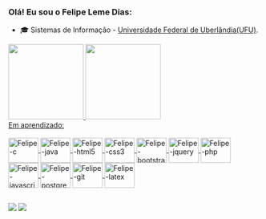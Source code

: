 ### Olá! Eu sou o Felipe Leme Dias:

- 🎓 Sistemas de Informação - <a href="https://ufu.br/">Universidade Federal de Uberlândia(UFU)</a>.

<div>
  <a href="https://github.com/felipelemedias">
  <img height="150cm" src="https://githubreadme-stats.vercel.app/api?username=felipelemedias&show_icons=true&theme=dark&include_all_commits=true&count_private=true"/>
  <img height="150cm" src="https://githubreadme-stats.vercel.app/api/top-langs/?username=felipelemedias&layout=compact&langs_count=16&theme=dark"/>
    
<div>
  Em aprendizado: <br>
  <div style="display: inline_block"><br>
  <img align="center" alt="Felipe-c" height="50" width="60" src="https://cdn.jsdelivr.net/gh/devicons/devicon/icons/c/c-original.svg">
  <img align="center" alt="Felipe-java" height="50" width="60" src="https://cdn.jsdelivr.net/gh/devicons/devicon/icons/java/java-original.svg">
  <img align="center" alt="Felipe-html5" height="50" width="60" src="https://cdn.jsdelivr.net/gh/devicons/devicon/icons/html5/html5-original.svg">
  <img align="center" alt="Felipe-css3" height="50" width="60" src="https://cdn.jsdelivr.net/gh/devicons/devicon/icons/css3/css3-original.svg">
  <img align="center" alt="Felipe-bootstrap" height="50" width="60" src="https://cdn.jsdelivr.net/gh/devicons/devicon/icons/bootstrap/bootstrap-original.svg">
  <img align="center" alt="Felipe-jquery" height="50" width="60" src="https://cdn.jsdelivr.net/gh/devicons/devicon/icons/jquery/jquery-original-wordmark.svg">
  <img align="center" alt="Felipe-php" height="50" width="60" src="https://cdn.jsdelivr.net/gh/devicons/devicon/icons/php/php-original.svg">
  <img align="center" alt="Felipe-javascript" height="50" width="60" src="https://cdn.jsdelivr.net/gh/devicons/devicon/icons/javascript/javascript-original.svg">
  <img align="center" alt="Felipe-postgresql" height="50" width="60" src="https://cdn.jsdelivr.net/gh/devicons/devicon/icons/postgresql/postgresql-original-wordmark.svg">
  <img align="center" alt="Felipe-git" height="50" width="60" src="https://cdn.jsdelivr.net/gh/devicons/devicon/icons/git/git-original-wordmark.svg">
  <img align="center" alt="Felipe-latex" height="50" width="60" src="https://cdn.jsdelivr.net/gh/devicons/devicon/icons/latex/latex-original.svg">
</div>
  
  ##
    
<div> 
  <a href="https://instagram.com/felipelemedias" target="_blank"><img src="https://img.shields.io/badge/-Instagram-%23E4405F?style=for-the-badge&logo=instagram&logoColor=white" target="_blank"></a>
  <a href = "mailto:flemedias@gmail.com"><img src="https://img.shields.io/badge/-Gmail-%23333?style=for-the-badge&logo=gmail&logoColor=white" target="_blank"></a>
</div>
